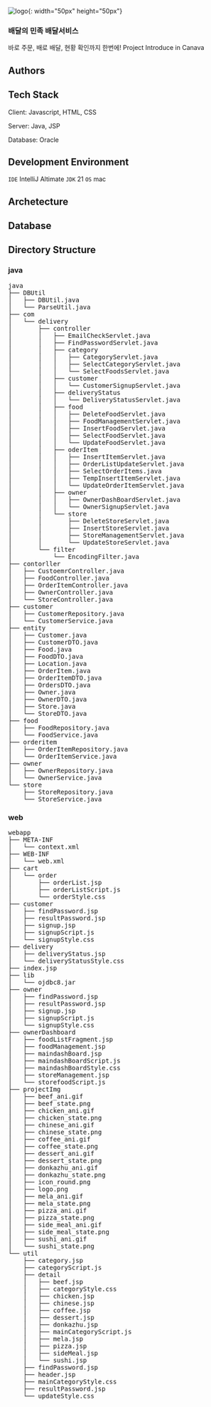 ![logo](https://github.com/user-attachments/assets/47ff9d4d-0a45-4ee4-957d-f4b8c975dbc1){: width="50px" height="50px"}
### 배달의 민족 배달서비스


바로 주문, 배로 배달, 현황 확인까지 한번에!
Project Introduce in Canava

<h2>Authors</h2>


<h2>Tech Stack</h2>
<p>Client: Javascript, HTML, CSS</p>
<p></p>Server: Java, JSP</p>
<p></p>Database: Oracle</p>

<h2>Development Environment</h2>
<code>IDE</code> IntelliJ Altimate
<code>JDK</code> 21
<code>OS</code> mac

<h2>Archetecture</h2>

<h2>Database</h2>

<h2>Directory Structure</h2>
<h3>java</h3>
<pre>
java
├── DBUtil
│   ├── DBUtil.java
│   └── ParseUtil.java
├── com
│   └── delivery
│       ├── controller
│       │   ├── EmailCheckServlet.java
│       │   ├── FindPasswordServlet.java
│       │   ├── category
│       │   │   ├── CategoryServlet.java
│       │   │   ├── SelectCategoryServlet.java
│       │   │   └── SelectFoodsServlet.java
│       │   ├── customer
│       │   │   └── CustomerSignupServlet.java
│       │   ├── deliveryStatus
│       │   │   └── DeliveryStatusServlet.java
│       │   ├── food
│       │   │   ├── DeleteFoodServlet.java
│       │   │   ├── FoodManagementServlet.java
│       │   │   ├── InsertFoodServlet.java
│       │   │   ├── SelectFoodServlet.java
│       │   │   └── UpdateFoodServlet.java
│       │   ├── oderItem
│       │   │   ├── InsertItemServlet.java
│       │   │   ├── OrderListUpdateServlet.java
│       │   │   ├── SelectOrderItems.java
│       │   │   ├── TempInsertItemServlet.java
│       │   │   └── UpdateOrderItemServlet.java
│       │   ├── owner
│       │   │   ├── OwnerDashBoardServlet.java
│       │   │   └── OwnerSignupServlet.java
│       │   └── store
│       │       ├── DeleteStoreServlet.java
│       │       ├── InsertStoreServlet.java
│       │       ├── StoreManagementServlet.java
│       │       └── UpdateStoreServlet.java
│       └── filter
│           └── EncodingFilter.java
├── contorller
│   ├── CustoemrController.java
│   ├── FoodController.java
│   ├── OrderItemController.java
│   ├── OwnerController.java
│   └── StoreController.java
├── customer
│   ├── CustomerRepository.java
│   └── CustomerService.java
├── entity
│   ├── Customer.java
│   ├── CustomerDTO.java
│   ├── Food.java
│   ├── FoodDTO.java
│   ├── Location.java
│   ├── OrderItem.java
│   ├── OrderItemDTO.java
│   ├── OrdersDTO.java
│   ├── Owner.java
│   ├── OwnerDTO.java
│   ├── Store.java
│   └── StoreDTO.java
├── food
│   ├── FoodRepository.java
│   └── FoodService.java
├── orderitem
│   ├── OrderItemRepository.java
│   └── OrderItemService.java
├── owner
│   ├── OwnerRepository.java
│   └── OwnerService.java
└── store
    ├── StoreRepository.java
    └── StoreService.java
</pre>

<h3>web</h3>
<pre>
webapp
├── META-INF
│   └── context.xml
├── WEB-INF
│   └── web.xml
├── cart
│   └── order
│       ├── orderList.jsp
│       ├── orderListScript.js
│       └── orderStyle.css
├── customer
│   ├── findPassword.jsp
│   ├── resultPassword.jsp
│   ├── signup.jsp
│   ├── signupScript.js
│   └── signupStyle.css
├── delivery
│   ├── deliveryStatus.jsp
│   └── deliveryStatusStyle.css
├── index.jsp
├── lib
│   └── ojdbc8.jar
├── owner
│   ├── findPassword.jsp
│   ├── resultPassword.jsp
│   ├── signup.jsp
│   ├── signupScript.js
│   └── signupStyle.css
├── ownerDashboard
│   ├── foodListFragment.jsp
│   ├── foodManagement.jsp
│   ├── maindashBoard.jsp
│   ├── maindashBoardScript.js
│   ├── maindashBoardStyle.css
│   ├── storeManagement.jsp
│   └── storefoodScript.js
├── projectImg
│   ├── beef_ani.gif
│   ├── beef_state.png
│   ├── chicken_ani.gif
│   ├── chicken_state.png
│   ├── chinese_ani.gif
│   ├── chinese_state.png
│   ├── coffee_ani.gif
│   ├── coffee_state.png
│   ├── dessert_ani.gif
│   ├── dessert_state.png
│   ├── donkazhu_ani.gif
│   ├── donkazhu_state.png
│   ├── icon_round.png
│   ├── logo.png
│   ├── mela_ani.gif
│   ├── mela_state.png
│   ├── pizza_ani.gif
│   ├── pizza_state.png
│   ├── side_meal_ani.gif
│   ├── side_meal_state.png
│   ├── sushi_ani.gif
│   └── sushi_state.png
└── util
    ├── category.jsp
    ├── categoryScript.js
    ├── detail
    │   ├── beef.jsp
    │   ├── categoryStyle.css
    │   ├── chicken.jsp
    │   ├── chinese.jsp
    │   ├── coffee.jsp
    │   ├── dessert.jsp
    │   ├── donkazhu.jsp
    │   ├── mainCategoryScript.js
    │   ├── mela.jsp
    │   ├── pizza.jsp
    │   ├── sideMeal.jsp
    │   └── sushi.jsp
    ├── findPassword.jsp
    ├── header.jsp
    ├── mainCategoryStyle.css
    ├── resultPassword.jsp
    └── updateStyle.css
</pre>
